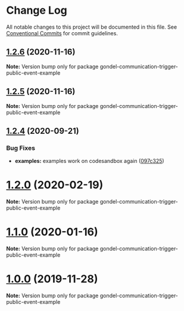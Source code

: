 # Change Log

All notable changes to this project will be documented in this file.
See [Conventional Commits](https://conventionalcommits.org) for commit guidelines.

## [1.2.6](https://github.com/merkle-open/gondel/compare/v1.2.5...v1.2.6) (2020-11-16)

**Note:** Version bump only for package gondel-communication-trigger-public-event-example





## [1.2.5](https://github.com/merkle-open/gondel/compare/v1.2.4...v1.2.5) (2020-11-16)

**Note:** Version bump only for package gondel-communication-trigger-public-event-example





## [1.2.4](https://github.com/merkle-open/gondel/compare/v1.2.3...v1.2.4) (2020-09-21)


### Bug Fixes

* **examples:** examples work on codesandbox again ([097c325](https://github.com/merkle-open/gondel/commit/097c32566bd5e982237aa4f1d4a5c1e76fca5ed8))





# [1.2.0](https://github.com/merkle-open/gondel/compare/v1.1.2...v1.2.0) (2020-02-19)

**Note:** Version bump only for package gondel-communication-trigger-public-event-example





# [1.1.0](https://github.com/merkle-open/gondel/compare/v1.0.0...v1.1.0) (2020-01-16)

**Note:** Version bump only for package gondel-communication-trigger-public-event-example





# [1.0.0](https://github.com/merkle-open/gondel/compare/v0.1.0...v1.0.0) (2019-11-28)

**Note:** Version bump only for package gondel-communication-trigger-public-event-example
